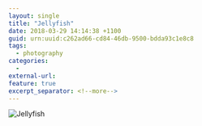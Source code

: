 ```yaml
---
layout: single
title: "Jellyfish"
date: 2018-03-29 14:14:38 +1100
guid: urn:uuid:c262ad66-cd84-46db-9500-bdda93c1e8c8
tags:
  - photography
categories:
  -
external-url: 
feature: true
excerpt_separator: <!--more-->
---
```


![Jellyfish](https://source.unsplash.com/IDsr9lvJSX0/600x900)